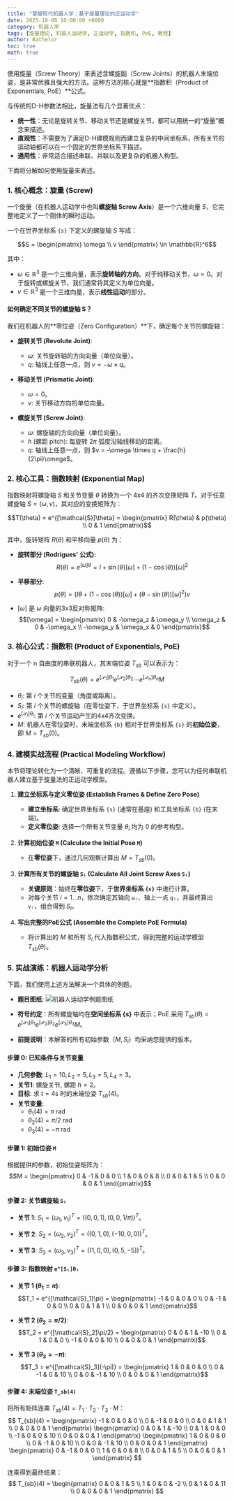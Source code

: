 ```yaml
---
title: "掌握现代机器人学：基于旋量理论的正运动学"
date: 2025-10-08 10:00:00 +0800
category: 机器人学
tags: [旋量理论, 机器人运动学, 正运动学, 指数积, PoE, 教程]
author: Bathelor
toc: true
math: true
---
```


使用旋量（Screw Theory）来表述含螺旋副（Screw Joints）的机器人末端位姿，是非常优雅且强大的方法。这种方法的核心就是**指数积（Product of Exponentials, PoE）**公式。

与传统的D-H参数法相比，旋量法有几个显著优点：
* **统一性**：无论是旋转关节、移动关节还是螺旋关节，都可以用统一的“旋量”概念来描述。
* **直观性**：不需要为了满足D-H建模规则而建立复杂的中间坐标系，所有关节的运动轴都可以在一个固定的世界坐标系下描述。
* **通用性**：非常适合描述串联、并联以及更复杂的机器人构型。

下面将分解如何使用旋量来表述。

### 1. 核心概念：旋量 (Screw)

一个旋量（在机器人运动学中也叫**螺旋轴 Screw Axis**）是一个六维向量 $S$，它完整地定义了一个刚体的瞬时运动。

一个在世界坐标系 `{s}` 下定义的螺旋轴 $S$ 写成：

$$S = \begin{pmatrix} \omega \\ v \end{pmatrix} \in \mathbb{R}^6$$

其中：
* $\omega \in \mathbb{R}^3$ 是一个三维向量，表示**旋转轴的方向**。对于纯移动关节，$\omega = 0$。对于旋转或螺旋关节，我们通常将其定义为单位向量。
* $v \in \mathbb{R}^3$ 是一个三维向量，表示**线性运动**的部分。

#### 如何确定不同关节的螺旋轴 S？

我们在机器人的**零位姿（Zero Configuration）**下，确定每个关节的螺旋轴：

* **旋转关节 (Revolute Joint)**:
    * $\omega$: 关节旋转轴的方向向量（单位向量）。
    * $q$: 轴线上任意一点，则 $v = -\omega \times q$。

* **移动关节 (Prismatic Joint)**:
    * $\omega = 0$。
    * $v$: 关节移动方向的单位向量。

* **螺旋关节 (Screw Joint)**:
    * $\omega$: 螺旋轴的方向向量（单位向量）。
    * $h$ (螺距 pitch): 每旋转 $2\pi$ 弧度沿轴线移动的距离。
    * $q$: 轴线上任意一点，则 $v = -\omega \times q + \frac{h}{2\pi}\omega$。

### 2. 核心工具：指数映射 (Exponential Map)

指数映射将螺旋轴 $S$ 和关节变量 $\theta$ 转换为一个 4x4 的齐次变换矩阵 $T$。对于任意螺旋轴 $S=(\omega, v)$，其对应的变换矩阵为：

$$T(\theta) = e^{[\mathcal{S}]\theta} = \begin{pmatrix} R(\theta) & p(\theta) \\ 0 & 1 \end{pmatrix}$$

其中，旋转矩阵 $R(\theta)$ 和平移向量 $p(\theta)$ 为：

* **旋转部分 (Rodrigues' 公式):**
    $$R(\theta) = e^{[\omega]\theta} = I + \sin(\theta)[\omega] + (1 - \cos(\theta))[\omega]^2$$

* **平移部分:**
    $$p(\theta) = \left( I\theta + (1-\cos(\theta))[\omega] + (\theta - \sin(\theta))[\omega]^2 \right) v$$

* $[\omega]$ 是 $\omega$ 向量的3x3反对称矩阵:
    $$[\omega] = \begin{pmatrix} 0 & -\omega_z & \omega_y \\ \omega_z & 0 & -\omega_x \\ -\omega_y & \omega_x & 0 \end{pmatrix}$$

### 3. 核心公式：指数积 (Product of Exponentials, PoE)

对于一个 n 自由度的串联机器人，其末端位姿 $T_{sb}$ 可以表示为：

$$T_{sb}(\theta) = e^{[\mathcal{S}_1]\theta_1} e^{[\mathcal{S}_2]\theta_2} \cdots e^{[\mathcal{S}_n]\theta_n} M$$

* $\theta_i$: 第 $i$ 个关节的变量（角度或距离）。
* $S_i$: 第 $i$ 个关节的螺旋轴（在零位姿下，于世界坐标系 `{s}` 中定义）。
* $e^{[\mathcal{S}_i]\theta_i}$: 第 $i$ 个关节运动产生的4x4齐次变换。
* $M$: 机器人在零位姿时，末端坐标系 `{b}` 相对于世界坐标系 `{s}` 的**初始位姿**，即 $M=T_{sb}(0)$。

### 4. 建模实战流程 (Practical Modeling Workflow)

本节将理论转化为一个清晰、可重复的流程。遵循以下步骤，您可以为任何串联机器人建立基于旋量法的正运动学模型。

1.  **建立坐标系与定义零位姿 (Establish Frames & Define Zero Pose)**
    * **建立坐标系**: 确定世界坐标系 `{s}` (通常在基座) 和工具坐标系 `{b}` (在末端)。
    * **定义零位姿**: 选择一个所有关节变量 $\theta_i$ 均为 $0$ 的参考构型。

2.  **计算初始位姿 `M` (Calculate the Initial Pose `M`)**
    * 在**零位姿**下，通过几何观察计算出 $M = T_{sb}(0)$。

3.  **计算所有关节的螺旋轴 `Sᵢ` (Calculate All Joint Screw Axes `Sᵢ`)**
    * **关键原则**：始终在**零位姿**下，于**世界坐标系 `{s}`** 中进行计算。
    * 对每个关节 $i=1 \dots n$，依次确定其轴向 `ωᵢ`、轴上一点 `qᵢ`，并最终算出 `vᵢ`，组合得到 $S_i$。

4.  **写出完整的PoE公式 (Assemble the Complete PoE Formula)**
    * 将计算出的 $M$ 和所有 $S_i$ 代入指数积公式，得到完整的运动学模型 $T_{sb}(\theta)$。

### 5. 实战演练：机器人运动学分析

下面，我们使用上述方法解决一个具体的例题。

* **题目图纸**:
    ![机器人运动学例题图纸](/assets/images/posts/problem.png)

* **符号约定**：所有螺旋轴均在**空间坐标系 {s}** 中表示；PoE 采用 $T_{sb}(\theta)=e^{[\mathcal{S}_1]\theta_1}e^{[\mathcal{S}_2]\theta_2}e^{[\mathcal{S}_3]\theta_3}M$。
* **前提说明**：本解答的所有初始参数（$M, S_i$）均采纳您提供的版本。

#### 步骤 0: 已知条件与关节变量

* **几何参数**: $L_1=10, L_2=5, L_3=5, L_4=3$。
* **关节1**: 螺旋关节, 螺距 $h=2$。
* **目标**: 求 $t=4$s 时的末端位姿 $T_{sb}(4)$。
* **关节变量**:
    * $\theta_1(4) = \pi$ rad
    * $\theta_2(4) = \pi/2$ rad
    * $\theta_3(4) = -\pi$ rad

#### 步骤 1: 初始位姿 `M`

根据提供的参数，初始位姿矩阵为：
$$M = \begin{pmatrix} 0 & -1 & 0 & 0 \\ 1 & 0 & 0 & 8 \\ 0 & 0 & 1 & 5 \\ 0 & 0 & 0 & 1 \end{pmatrix}$$

#### 步骤 2: 关节螺旋轴 `Sᵢ`

* **关节 1**:
    $S_1 = (\omega_1, v_1)^T = ((0,0,1), (0,0,1/\pi))^T$。

* **关节 2**:
    $S_2 = (\omega_2, v_2)^T = ((0,1,0), (-10,0,0))^T$。

* **关节 3**:
    $S_3 = (\omega_3, v_3)^T = ((1,0,0), (0,5,-5))^T$。

#### 步骤 3: 指数映射 `e^[Sᵢ]θᵢ`

* **关节 1 ($\theta_1=\pi$)**:
    $$T_1 = e^{[\mathcal{S}_1]\pi} = \begin{pmatrix} -1 & 0 & 0 & 0 \\ 0 & -1 & 0 & 0 \\ 0 & 0 & 1 & 1 \\ 0 & 0 & 0 & 1 \end{pmatrix}$$

* **关节 2 ($\theta_2=\pi/2$)**:
    $$T_2 = e^{[\mathcal{S}_2]\pi/2} = \begin{pmatrix} 0 & 0 & 1 & -10 \\ 0 & 1 & 0 & 0 \\ -1 & 0 & 0 & 10 \\ 0 & 0 & 0 & 1 \end{pmatrix}$$

* **关节 3 ($\theta_3=-\pi$)**:
    $$T_3 = e^{[\mathcal{S}_3](-\pi)} = \begin{pmatrix} 1 & 0 & 0 & 0 \\ 0 & -1 & 0 & 10 \\ 0 & 0 & -1 & 10 \\ 0 & 0 & 0 & 1 \end{pmatrix}$$

#### 步骤 4: 末端位姿 `T_sb(4)`

将所有矩阵连乘 $T_{sb}(4) = T_1 \cdot T_2 \cdot T_3 \cdot M$：
$$
T_{sb}(4) =
\begin{pmatrix} -1 & 0 & 0 & 0 \\ 0 & -1 & 0 & 0 \\ 0 & 0 & 1 & 1 \\ 0 & 0 & 0 & 1 \end{pmatrix}
\begin{pmatrix} 0 & 0 & 1 & -10 \\ 0 & 1 & 0 & 0 \\ -1 & 0 & 0 & 10 \\ 0 & 0 & 0 & 1 \end{pmatrix}
\begin{pmatrix} 1 & 0 & 0 & 0 \\ 0 & -1 & 0 & 10 \\ 0 & 0 & -1 & 10 \\ 0 & 0 & 0 & 1 \end{pmatrix}
\begin{pmatrix} 0 & -1 & 0 & 0 \\ 1 & 0 & 0 & 8 \\ 0 & 0 & 1 & 5 \\ 0 & 0 & 0 & 1 \end{pmatrix}
$$

连乘得到最终结果：
$$
T_{sb}(4) = \begin{pmatrix}
0 & 0 & 1 & 5 \\
1 & 0 & 0 & -2 \\
0 & 1 & 0 & 11 \\
0 & 0 & 0 & 1
\end{pmatrix}
$$
